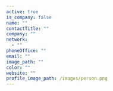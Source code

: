 ```yaml
---
active: true
is_company: false
name: ""
contactTitle: ""
company: ""
network:
  - ""
phoneOffice: ""
email: ""
image_path: ""
color: ""
website: ""
profile_image_path: /images/person.png
---
```

